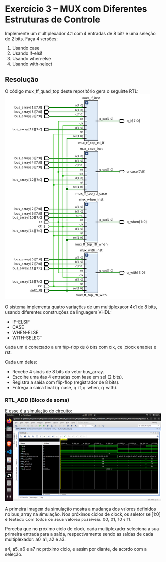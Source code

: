 # Exercício 3 – MUX com Diferentes Estruturas de Controle

Implemente um multiplexador 4:1 com 4 entradas de 8 bits e uma seleção de 2 bits. Faça 4 versões:
1. Usando case
2. Usando if-elsif
3. Usando when-else
4. Usando with-select

## Resolução

O código mux_ff_quad_top deste repositório gera o seguinte RTL:
![rtl](rtl.png)

O sistema implementa quatro variações de um multiplexador 4x1 de 8 bits, usando diferentes construções da linguagem VHDL:

- IF-ELSIF
- CASE
- WHEN-ELSE
- WITH-SELECT

Cada um é conectado a um flip-flop de 8 bits com clk, ce (clock enable) e rst.

Cada um deles:

- Recebe 4 sinais de 8 bits do vetor bus_array.
- Escolhe uma das 4 entradas com base em sel (2 bits).
- Registra a saída com flip-flop (registrador de 8 bits).
- Entrega a saída final (q_case, q_if, q_when, q_with).

### RTL_ADD (Bloco de soma)

E esse é a simulação do circuito:
![wave](wave.png)

A primeira imagem da simulação mostra a mudança dos valores definidos no bus_array na simulação. Nos próximos ciclos de clock, os seletor sel[1:0] é testado com todos os seus valores possíveis: 00, 01, 10 e 11.

Perceba que no próximo ciclo de clock, cada multiplexador seleciona a sua primeira entrada para a saída, respectivamente sendo as saídas de cada multiplexador: a0, a1, a2 e a3.

a4, a5, a6 e a7 no próximo ciclo, e assim por diante, de acordo com a seleção.
